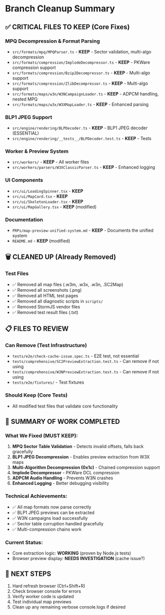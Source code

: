 # Branch Cleanup Summary

## ✅ CRITICAL FILES TO KEEP (Core Fixes)

### MPQ Decompression & Format Parsing
- `src/formats/mpq/MPQParser.ts` - **KEEP** - Sector validation, multi-algo decompression
- `src/formats/compression/ImplodeDecompressor.ts` - **KEEP** - PKWare compression support
- `src/formats/compression/Bzip2Decompressor.ts` - **KEEP** - Multi-algo support
- `src/formats/compression/ZlibDecompressor.ts` - **KEEP** - Multi-algo support
- `src/formats/maps/w3n/W3NCampaignLoader.ts` - **KEEP** - ADPCM handling, nested MPQ
- `src/formats/maps/w3x/W3XMapLoader.ts` - **KEEP** - Enhanced parsing

### BLP1 JPEG Support
- `src/engine/rendering/BLPDecoder.ts` - **KEEP** - BLP1 JPEG decoder (ESSENTIAL)
- `src/engine/rendering/__tests__/BLPDecoder.test.ts` - **KEEP** - Tests

### Worker & Preview System
- `src/workers/` - **KEEP** - All worker files
- `src/workers/parsers/W3XClassicParser.ts` - **KEEP** - Enhanced logging

### UI Components  
- `src/ui/LoadingSpinner.tsx` - **KEEP**
- `src/ui/MapCard.tsx` - **KEEP**
- `src/ui/SkeletonLoader.tsx` - **KEEP**
- `src/ui/MapGallery.tsx` - **KEEP** (modified)

### Documentation
- `PRPs/map-preview-unified-system.md` - **KEEP** - Documents the unified system
- `README.md` - **KEEP** (modified)

## 🗑️ CLEANED UP (Already Removed)

### Test Files
- ✅ Removed all map files (.w3m, .w3x, .w3n, .SC2Map)
- ✅ Removed all screenshots (.png)
- ✅ Removed all HTML test pages
- ✅ Removed all diagnostic scripts in `scripts/`
- ✅ Removed StormJS vendor files
- ✅ Removed test result files (.txt)

## 📋 FILES TO REVIEW

### Can Remove (Test Infrastructure)
- `tests/e2e/check-cache-issue.spec.ts` - E2E test, not essential
- `tests/comprehensive/SC2PreviewExtraction.test.ts` - Can remove if not using
- `tests/comprehensive/W3NPreviewExtraction.test.ts` - Can remove if not using  
- `tests/e2e/fixtures/` - Test fixtures

### Should Keep (Core Tests)
- All modified test files that validate core functionality

## 🎯 SUMMARY OF WORK COMPLETED

### What We Fixed (MUST KEEP):
1. **MPQ Sector Table Validation** - Detects invalid offsets, falls back gracefully
2. **BLP1 JPEG Decompression** - Enables preview extraction from W3X maps
3. **Multi-Algorithm Decompression (0x1c)** - Chained compression support
4. **Implode Decompressor** - PKWare DCL compression
5. **ADPCM Audio Handling** - Prevents W3N crashes
6. **Enhanced Logging** - Better debugging visibility

### Technical Achievements:
- ✅ All map formats now parse correctly
- ✅ BLP1 JPEG previews can be extracted
- ✅ W3N campaigns load successfully
- ✅ Sector table corruption handled gracefully
- ✅ Multi-compression chains work

### Current Status:
- Core extraction logic: **WORKING** (proven by Node.js tests)
- Browser preview display: **NEEDS INVESTIGATION** (cache issue?)

## 🔧 NEXT STEPS

1. Hard refresh browser (Ctrl+Shift+R)
2. Check browser console for errors
3. Verify worker code is updated
4. Test individual map previews
5. Clean up any remaining verbose console.logs if desired
